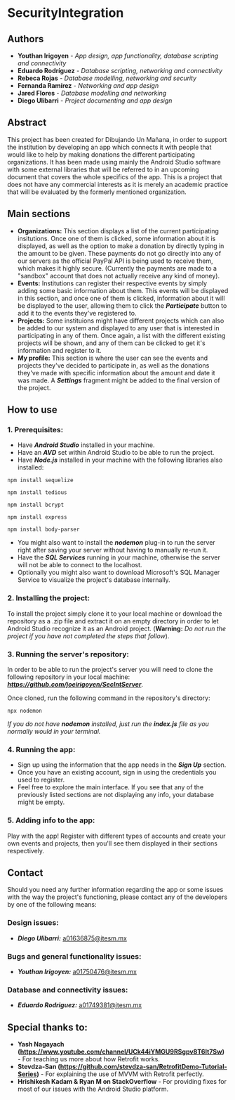 # SecurityIntegration
 
 ## Authors
  - **Youthan Irigoyen** - *App design, app functionality, database scripting and connectivity*
  - **Eduardo Rodríguez** - *Database scripting, networking and connectivity*
  - **Rebeca Rojas** - *Database modelling, networking and security*
  - **Fernanda Ramírez** - *Networking and app design*
  - **Jared Flores** - *Database modelling and networking*
  - **Diego Ulibarri** - *Project documenting and app design*
 
 ## Abstract
This project has been created for Dibujando Un Mañana, in order to support the institution by developing an app which connects it with people that would like to help by making donations the different participating organizations. It has been made using mainly the Android Studio software with some external libraries that will be referred to in an upcoming document that covers the whole specifics of the app. This is a project that does not have any commercial interests as it is merely an academic practice that will be evaluated by the formerly mentioned organization.

## Main sections
 - **Organizations:** This section displays a list of the current participating insitutions. Once one of them is clicked, some information about it is displayed, as well as the option to make a donation by directly typing in the amount to be given. These payments do not go directly into any of our servers as the official PayPal API is being used to receive them, which makes it highly secure. (Currently the payments are made to a "sandbox" account that does not actually receive any kind of money).
 - **Events:** Institutions can register their respective events by simply adding some basic information about them. This events will be displayed in this section, and once one of them is clicked, information about it will be displayed to the user, allowing them to click the ***Participate*** button to add it to the events they've registered to.
 - **Projects:** Some instituions might have different projects which can also be added to our system and displayed to any user that is interested in participating in any of them. Once again, a list with the different existing projects will be shown, and any of them can be clicked to get it's information and register to it. 
 - **My profile:** This section is where the user can see the events and projects they've decided to participate in, as well as the donations they've made with specific information about the amount and date it was made. A ***Settings*** fragment might be added to the final version of the project. 
 
## How to use
### 1. Prerequisites:
 - Have ***Android Studio*** installed in your machine.
 - Have an ***AVD*** set within Android Studio to be able to run the project.
 - Have ***Node.js*** installed in your machine with the following libraries also installed:
``` 
npm install sequelize
``` 
 ``` 
npm install tedious
``` 
``` 
npm install bcrypt
``` 
``` 
npm install express
``` 
``` 
npm install body-parser
``` 
 - You might also want to install the ***nodemon*** plug-in to run the server right after saving your server without having to manually re-run it.
 - Have the ***SQL Services*** running in your machine, otherwise the server will not be able to connect to the localhost.
 - Optionally you might also want to download Microsoft's SQL Manager Service to visualize the project's database internally.
### 2. Installing the project:
To install the project simply clone it to your local machine or download the repository as a .zip file and extract it on an empty directory in order to let Android Studio recognize it as an Android project. (**Warning:** *Do not run the project if you have not completed the steps that follow*). 

### 3. Running the server's repository:
In order to be able to run the project's server you will need to clone the following repository in your local machine: ***https://github.com/joeirigoyen/SecIntServer***.

Once cloned, run the following command in the repository's directory:
```
npx nodemon
```
*If you do not have* ***nodemon*** *installed, just run the* ***index.js*** *file as you normally would in your terminal.*

### 4. Running the app:
 - Sign up using the information that the app needs in the ***Sign Up*** section.
 - Once you have an existing account, sign in using the credentials you used to register.
 - Feel free to explore the main interface. If you see that any of the previously listed sections are not displaying any info, your database might be empty. 
 
### 5. Adding info to the app:
Play with the app! Register with different types of accounts and create your own events and projects, then you'll see them displayed in their sections respectively.

## Contact
Should you need any further information regarding the app or some issues with the way the project's functioning, please contact any of the developers by one of the following means:

### Design issues: ###
  - ***Diego Ulibarri:*** a01636875@itesm.mx
### Bugs and general functionality issues: ###
  - ***Youthan Irigoyen:*** a01750476@itesm.mx
### Database and connectivity issues: ###
  - ***Eduardo Rodriguez:*** a01749381@itesm.mx

## Special thanks to:
 - **Yash Nagayach (https://www.youtube.com/channel/UCk44iYMGU9RSgpv8T6It7Sw)** - For teaching us more about how Retrofit works.
 - **Stevdza-San (https://github.com/stevdza-san/RetrofitDemo-Tutorial-Series)** - For explaining the use of MVVM with Retrofit perfectly.
 - **Hrishikesh Kadam & Ryan M on StackOverflow** - For providing fixes for most of our issues with the Android Studio platform.
